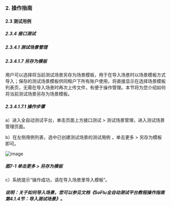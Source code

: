 ### 2. 操作指南

#### 2.3 测试用例

##### 2.3.4 接口测试

##### 2.3.4.1 测试场景管理

##### 2.3.4.1.7 另存为模板

用户可以选择将当前测试场景另存为场景模板，用于在导入场景时以场景模板方式导入；保存的测试场景模板供同租户下所有账户使用，将直接显示在选择场景模板列表页，无需在导入场景时再次上传文件，有便于操作管理。本节将为您介绍如何将当前测试场景另存为场景模板。

##### 2.3.4.1.7.1 操作步骤

a）进入全自动测试平台，单击页面上方接口测试 > 测试场景管理，进入测试场景管理页面。

b）在左侧用例列表，选中已创建测试场景的测试用例 ，单击更多 > 另存为模板即可。

![image](https://user-images.githubusercontent.com/79617492/189301689-86fb18d7-7751-4d16-bf95-20b74355f8af.png)

##### 图7-1 单击更多 > 另存为模板

c）系统提示“操作成功，请在导入场景里导入模板”。

##### 说明：关于如何导入场景，您可以参见文档《SoFlu全自动测试平台教程操作指南第4.1.4节：导入测试场景》。
